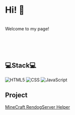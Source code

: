 # Hi! 👋
<br>
Welcome to my page!<br>
<br><br><br><br>

## 💻Stack💻
![HTML5](https://img.shields.io/badge/-HTML5-F05032?style=for-the-badge&logo=HTML5&logoColor=FFFFFF)
![CSS](https://img.shields.io/badge/-CSS3-007ACC?style=for-the-badge&logo=CSS3)
![JavaScript](https://img.shields.io/badge/-JavaScript-F7DF1C?style=for-the-badge&logo=JavaScript&logoColor=black&labelColor=F7DF00&color=FFCE00)


## Project
[MineCraft RendogServer Helper](https://rdhelper.site)
